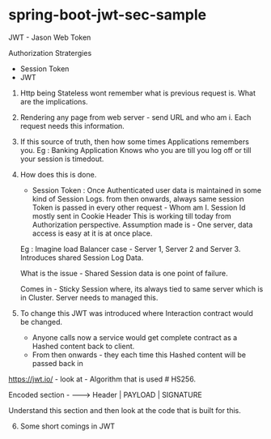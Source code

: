 # spring-boot-jwt-sec-sample

JWT - Jason Web Token

Authorization Stratergies 

- Session Token
- JWT

1. Http being Stateless wont remember what is previous request is. What are the implications.
2. Rendering any page from web server - send URL and who am i. Each request needs this information.
3. If this source of truth, then how some times Applications remembers you. Eg : Banking Application Knows who you are till you log off or till your session is timedout.
4. How does this is done.
      - Session Token : 
      Once Authenticated user data is maintained in some kind of Session Logs.
      from then onwards, always same session Token is passed in every other request - Whom am I.
      Session Id mostly sent in Cookie Header
      This is working till today from Authorization perspective.
      Assumption made is - One server, data access is easy at it is at once place.
      
      Eg : Imagine load Balancer case - Server 1, Server 2 and Server 3. Introduces shared Session Log Data.
      
      What is the issue - Shared Session data is one point of failure.
      
      Comes in - Sticky Session where, its always tied to same server which is in Cluster. Server needs to managed this.
      
 5. To change this JWT was introduced where Interaction contract would be changed.
    
    - Anyone calls now a service would get complete contract as a Hashed content back to client.
    - From then onwards - they each time this Hashed content will be passed back in
   
   
   https://jwt.io/ - look at - Algorithm that is used # HS256.
   
   Encoded section -  --->  Header | PAYLOAD | SIGNATURE 
   
   Understand this section and then look at the code that is built for this. 
   
   6. Some short comings in JWT 


